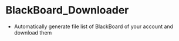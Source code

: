 # BlackBoard_Downloader
- Automatically generate file list of BlackBoard of your account and download them
